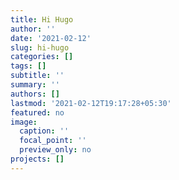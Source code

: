 ```yaml
---
title: Hi Hugo
author: ''
date: '2021-02-12'
slug: hi-hugo
categories: []
tags: []
subtitle: ''
summary: ''
authors: []
lastmod: '2021-02-12T19:17:28+05:30'
featured: no
image:
  caption: ''
  focal_point: ''
  preview_only: no
projects: []
---
```

